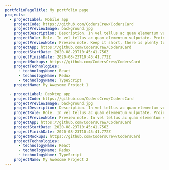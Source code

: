```yaml
---
portfolioPageTitle: My portfolio page
projects:
  - projectLabel: Mobile app
    projectCode: https://github.com/CodersCrew/CodersCard
    projectPreviewImage: background.jpg
    projectDescription: Description. In vel tellus ac quam elementum vulputate. Proin quis eros in elit luctus tempor. Aenean in hendrerit metus. Donec congue enim a dui efficitur, a pellentesque.
    projectRole: Role. In vel tellus ac quam elementum vulputate. Proin quis eros in elit luctus tempor. Aenean in hendrerit metus. Donec congue enim a dui efficitur, a pellentesque.
    projectPreviewNote: Preview note. Keep it short, there is plenty to read after you click me
    projectApp: https://github.com/CodersCrew/CodersCard
    projectStartDate: 2020-08-23T10:45:41.756Z
    projectFinishDate: 2020-08-23T10:45:41.772Z
    projectMockups: https://github.com/CodersCrew/CodersCard
    projectTechnologies:
      - technologyName: React
      - technologyName: Redux
      - technologyName: TypeScript
    projectName: My Awesome Project 1

  - projectLabel: Desktop app
    projectCode: https://github.com/CodersCrew/CodersCard
    projectPreviewImage: background.jpg
    projectDescription: Description. In vel tellus ac quam elementum vulputate. Proin quis eros in elit luctus tempor. Aenean in hendrerit metus. Donec congue enim a dui efficitur, a pellentesque.
    projectRole: Role. In vel tellus ac quam elementum vulputate. Proin quis eros in elit luctus tempor. Aenean in hendrerit metus. Donec congue enim a dui efficitur, a pellentesque.
    projectPreviewNote: Preview note. In vel tellus ac quam elementum vulputate. Proin quis eros in elit luctus tempor. Aenean in hendrerit metus. Donec congue enim a dui efficitur, a pellentesque.
    projectApp: https://github.com/CodersCrew/CodersCard
    projectStartDate: 2020-08-23T10:45:41.756Z
    projectFinishDate: 2020-08-23T10:45:41.772Z
    projectMockups: https://github.com/CodersCrew/CodersCard
    projectTechnologies:
      - technologyName: React
      - technologyName: Redux
      - technologyName: TypeScript
    projectName: My Awesome Project 2
---
```

